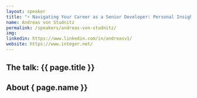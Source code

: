 ```yaml
---
layout: speaker
title: "⚡ Navigating Your Career as a Senior Developer: Personal Insights and Lessons Learned"
name: Andreas von Studnitz
permalink: /speakers/andreas-von-studnitz/
img: 
linkedin: https://www.linkedin.com/in/andreasv1/
website: https://www.integer.net/
---
```


## The talk: {{ page.title }}

## About { page.name }}
